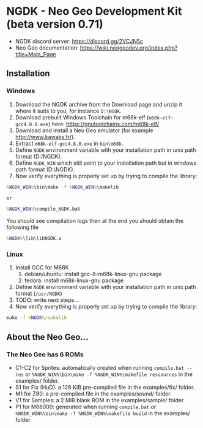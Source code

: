 # NGDK - Neo Geo Development Kit (beta version 0.71)

- NGDK discord server: https://discord.gg/2VCJN5c
- Neo Geo documentation: https://wiki.neogeodev.org/index.php?title=Main_Page

## Installation
### Windows

1. Download the NGDK archive from the Download page and unzip it where it suits to you, for instance `D:\NGDK`.
2. Download prebuilt Windows Toolchain for m68k-elf (`m68k-elf-gcc4.8.0.exe`) here: https://gnutoolchains.com/m68k-elf/
3. Download and install a Neo Geo emulator (for example http://www.kawaks.fr/).
4. Extract `m68k-elf-gcc4.8.0.exe` in `bin\m68k`.
5. Define `NGDK` environment variable with your installation path in unix path format (D:/NGDK).
6. Define `NGDK_WIN` which still point to your installation path but in windows path format (D:\NGDK).
7. Now verify everything is properly set up by trying to compile the library:

```cmd
%NGDK_WIN%\bin\make -f %NGDK_WIN%\makelib

or

%NGDK_WIN%\compile_NGDK.bat

```

You should see compilation logs then at the end you should obtain the following file

```cmd
%NGDK%\lib\libNGDK.a
```

### Linux

1. Install GCC for M68K
   1. debian/ubuntu: install gcc-8-m68k-linux-gnu package
   2. fedora: install m68k-linux-gnu package
2. Define `NGDK` environment variable with your installation path in unix path format (`/usr/NGDK`)
3. TODO: write next steps...
4. Now verify everything is properly set up by trying to compile the library:

```cmd
make -f %NGDK%/makelib
```

## About the Neo Geo...

### The Neo Geo has 6 ROMs
- C1-C2 for Sprites: automatically created when running `compile.bat --res` or `%NGDK_WIN%\bin\make -f %NGDK_WIN%\makefile ressources` in the examples/ folder.
- S1 for Fix (HuD): a 128 KiB pre-compiled file in the examples/fix/ folder.
- M1 for Z80: a pre-compiled file in the examples/sound/ folder.
- V1 for Samples: a 2 MiB blank ROM in the examples/sample/ folder.
- P1 for M68000: generated when running `compile.bat` or `%NGDK_WIN%\bin\make -f %NGDK_WIN%\makefile build` in the examples/ folder.